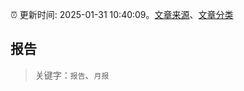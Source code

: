 :alarm_clock: 更新时间: 2025-01-31 10:40:09。[文章来源](/README.md)、[文章分类](/TAGS.md)

## 报告


> 关键字：`报告`、`月报`




